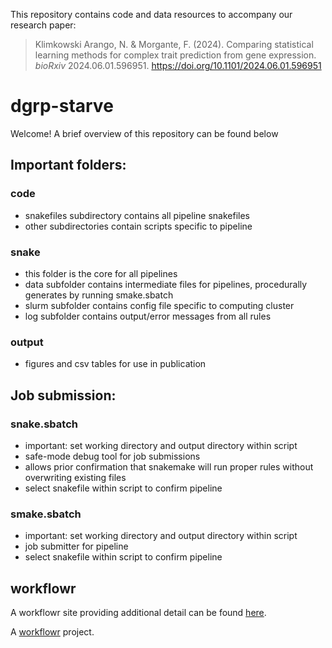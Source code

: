 This repository contains code and data resources to accompany our research paper:

> Klimkowski Arango, N. & Morgante, F. (2024).
> Comparing statistical learning methods for complex trait prediction from gene expression.
> *bioRxiv* 2024.06.01.596951.
> https://doi.org/10.1101/2024.06.01.596951

# dgrp-starve

Welcome! A brief overview of this repository can be found below

## Important folders:

### code
- snakefiles subdirectory contains all pipeline snakefiles
- other subdirectories contain scripts specific to pipeline

### snake
- this folder is the core for all pipelines
- data subfolder contains intermediate files for pipelines, procedurally generates by running smake.sbatch
- slurm subfolder contains config file specific to computing cluster
- log subfolder contains output/error messages from all rules

### output
- figures and csv tables for use in publication

## Job submission:

### snake.sbatch
- important: set working directory and output directory within script
- safe-mode debug tool for job submissions
- allows prior confirmation that snakemake will run proper rules without overwriting existing files
- select snakefile within script to confirm pipeline

### smake.sbatch
- important: set working directory and output directory within script
- job submitter for pipeline
- select snakefile within script to confirm pipeline

## workflowr

A workflowr site providing additional detail can be found [here][].

[here]: https://nklimko.github.io/dgrp-starve/index.html

A [workflowr][] project.

[workflowr]: https://github.com/workflowr/workflowr
